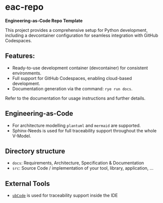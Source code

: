 # eac-repo

**Engineering-as-Code Repo Template**

This project provides a comprehensive setup for Python development, including a devcontainer configuration for seamless integration with GitHub Codespaces. 

## Features:

- Ready-to-use development container (devcontainer) for consistent environments.
- Full support for GitHub Codespaces, enabling cloud-based development.
- Documentation generation via the command: `rye run docs`.

Refer to the documentation for usage instructions and further details.

## Engineering-as-Code

- For architecture modelling `plantuml` and `mermaid` are supported. 
- Sphinx-Needs is used for full traceability support throughout the whole V-Model.

## Directory structure

- `docs`: Requirements, Architecture, Specification & Documentation
- `src`: Source Code / implementation of your tool, library, application, ...

## External Tools

- [`ubCode`](https://ubcode.useblocks.com) is used for traceability support inside the IDE
